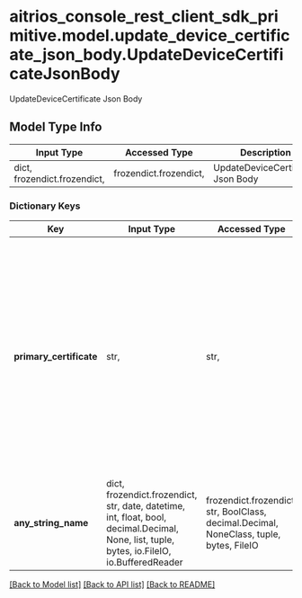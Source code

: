 # aitrios_console_rest_client_sdk_primitive.model.update_device_certificate_json_body.UpdateDeviceCertificateJsonBody

UpdateDeviceCertificate Json Body

## Model Type Info
Input Type | Accessed Type | Description | Notes
------------ | ------------- | ------------- | -------------
dict, frozendict.frozendict,  | frozendict.frozendict,  | UpdateDeviceCertificate Json Body | 

### Dictionary Keys
Key | Input Type | Accessed Type | Description | Notes
------------ | ------------- | ------------- | ------------- | -------------
**primary_certificate** | str,  | str,  | Device certificate  X.509 primary certificate (.pem file or .cer file)  *Specify the following certificate without the leading and trailing signatures -----BEGIN CERTIFICATE-----  -----END CERTIFICATE-----  Also, do not include line breaks. | 
**any_string_name** | dict, frozendict.frozendict, str, date, datetime, int, float, bool, decimal.Decimal, None, list, tuple, bytes, io.FileIO, io.BufferedReader | frozendict.frozendict, str, BoolClass, decimal.Decimal, NoneClass, tuple, bytes, FileIO | any string name can be used but the value must be the correct type | [optional]

[[Back to Model list]](../../README.md#documentation-for-models) [[Back to API list]](../../README.md#documentation-for-api-endpoints) [[Back to README]](../../README.md)

